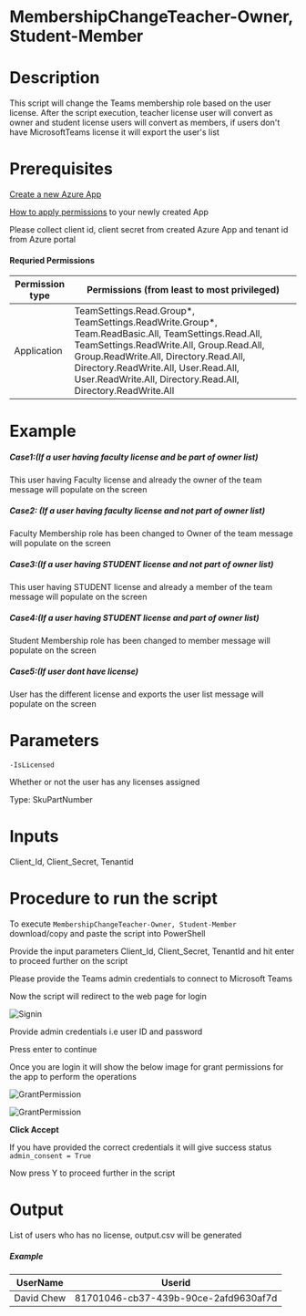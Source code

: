 # MembershipChangeTeacher-Owner, Student-Member

# Description

This script will change the Teams membership role based on the user license. After the script execution, teacher license user will convert as owner and student license users will convert as members, if users don't have MicrosoftTeams license it will export the user's list

# Prerequisites

[Create a new Azure App](https://docs.microsoft.com/en-us/graph/auth-register-app-v2)

[How to apply permissions](https://docs.microsoft.com/en-us/graph/notifications-integration-app-registration) to your newly created App

Please collect client id, client secret from created Azure App and tenant id from Azure portal

#### Requried Permissions

|Permission type	|Permissions (from least to most privileged)|
|---|----|
|Application	|TeamSettings.Read.Group*, TeamSettings.ReadWrite.Group*, Team.ReadBasic.All, TeamSettings.Read.All, TeamSettings.ReadWrite.All, Group.Read.All, Group.ReadWrite.All, Directory.Read.All, Directory.ReadWrite.All, User.Read.All, User.ReadWrite.All, Directory.Read.All, Directory.ReadWrite.All|

# Example

##### Case1:(If a user having faculty license and be part of owner list)

   This user having Faculty license and already the owner of the team message will populate on the screen
   
##### Case2: (If a user having faculty license and not part of owner list)

   Faculty Membership role has been changed to Owner of the team message will populate on the screen

##### Case3:(If a user having STUDENT license and not part of owner list)

  This user having STUDENT license and already a member of the team message will populate on the screen

##### Case4:(If a user having STUDENT license and part of owner list)

  Student Membership role has been changed to member message will populate on the screen

##### Case5:(If user dont have license)

  User has the different license and exports the user list message will populate on the screen

# Parameters

`-IsLicensed`

 Whether or not the user has any licenses assigned
 
 Type: SkuPartNumber
 
# Inputs

Client_Id, Client_Secret, Tenantid

# Procedure to run the script
 
   To execute `MembershipChangeTeacher-Owner, Student-Member` download/copy and paste the script into PowerShell
        
   Provide the input parameters Client_Id, Client_Secret, TenantId and hit enter to proceed further on the script
    
   Please provide the Teams admin credentials to connect to Microsoft Teams
   
   Now the script will redirect to the web page for login
        
   ![Signin](https://github.com/Geetha63/MS-Teams-Scripts/blob/master/Images/Siginin.png)
        
   Provide admin credentials i.e user ID and password 
        
   Press enter to continue
   
   Once you are login it will show the below image for grant permissions for the app to perform the operations

 ![GrantPermission](https://github.com/Geetha63/MS-Teams-Scripts/blob/master/Images/GrantPermissions.png)
 
 ![GrantPermission](https://github.com/Geetha63/MS-Teams-Scripts/blob/master/Images/GrantPermissions2.png)
 
 **Click Accept**

 If you have provided the correct credentials it will give success status `admin_consent = True`
 
 Now press Y to proceed further in the script

# Output

List of users who has no license, output.csv will be generated 

##### Example

|UserName  | Userid  |
|----------|---------|
|David Chew|81701046-cb37-439b-90ce-2afd9630af7d|
